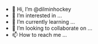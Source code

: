 - 👋 Hi, I’m @dilminhockey
- 👀 I’m interested in ...
- 🌱 I’m currently learning ...
- 💞️ I’m looking to collaborate on ...
- 📫 How to reach me ...

<!---
dilminhockey/dilminhockey is a ✨ special ✨ repository because its `README.md` (this file) appears on your GitHub profile.
You can click the Preview link to take a look at your changes.
--->

